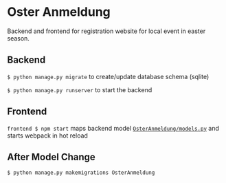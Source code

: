 # Oster Anmeldung

Backend and frontend for registration website for local event in easter season.

## Backend

`$ python manage.py migrate` to create/update database schema (sqlite)

`$ python manage.py runserver` to start the backend

## Frontend

`frontend $ npm start` maps backend model [`OsterAnmeldung/models.py`](OsterAnmeldung/models.py) and starts webpack in hot reload

## After Model Change

`$ python manage.py makemigrations OsterAnmeldung`
